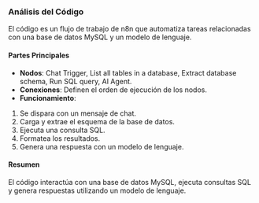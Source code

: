 ### Análisis del Código
El código es un flujo de trabajo de n8n que automatiza tareas relacionadas con una base de datos MySQL y un modelo de lenguaje.

#### Partes Principales
* **Nodos**: Chat Trigger, List all tables in a database, Extract database schema, Run SQL query, AI Agent.
* **Conexiones**: Definen el orden de ejecución de los nodos.
* **Funcionamiento**: 
 1. Se dispara con un mensaje de chat.
 2. Carga y extrae el esquema de la base de datos.
 3. Ejecuta una consulta SQL.
 4. Formatea los resultados.
 5. Genera una respuesta con un modelo de lenguaje.

#### Resumen
El código interactúa con una base de datos MySQL, ejecuta consultas SQL y genera respuestas utilizando un modelo de lenguaje.